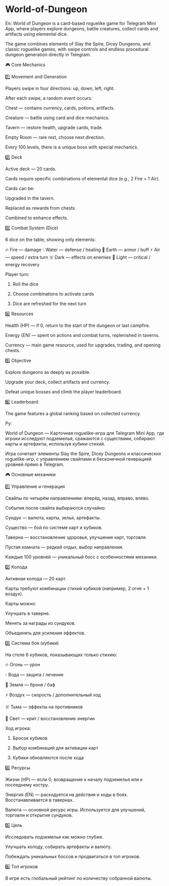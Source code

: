 # World-of-Dungeon
En:
World of Dungeon is a card-based roguelike game for Telegram Mini App, where players explore dungeons, battle creatures, collect cards and artifacts using elemental dice.

The game combines elements of Slay the Spire, Dicey Dungeons, and classic roguelike games, with swipe controls and endless procedural dungeon generation directly in Telegram.

🎮 Core Mechanics

1️⃣ Movement and Generation

Players swipe in four directions: up, down, left, right.

After each swipe, a random event occurs:

Chest — contains currency, cards, potions, artifacts.

Creature — battle using card and dice mechanics.

Tavern — restore health, upgrade cards, trade.

Empty Room — rare rest, choose next direction.


Every 100 levels, there is a unique boss with special mechanics.

2️⃣ Deck

Active deck — 20 cards.

Cards require specific combinations of elemental dice (e.g., 2 Fire + 1 Air).

Cards can be:

Upgraded in the tavern.

Replaced as rewards from chests.

Combined to enhance effects.

3️⃣ Combat System (Dice)

6 dice on the table, showing only elements:


🔥 Fire — damage
💧 Water — defense / healing
🌿 Earth — armor / buff
⚡ Air — speed / extra turn
☠️ Dark — effects on enemies
🌟 Light — critical / energy recovery

Player turn:

1. Roll the dice


2. Choose combinations to activate cards


3. Dice are refreshed for the next turn

4️⃣ Resources

Health (HP) — if 0, return to the start of the dungeon or last campfire.

Energy (EN) — spent on actions and combat turns, replenished in taverns.

Currency — main game resource, used for upgrades, trading, and opening chests.


5️⃣ Objective

Explore dungeons as deeply as possible.

Upgrade your deck, collect artifacts and currency.

Defeat unique bosses and climb the player leaderboard.

6️⃣ Leaderboard

The game features a global ranking based on collected currency.



Ру:

World of Dungeon — Карточная roguelike-игра для Telegram Mini App, где игроки исследуют подземелья, сражаются с существами, собирают карты и артефакты, используя кубики стихий.

Игра сочетает элементы Slay the Spire, Dicey Dungeons и классических roguelike-игр, с управлением свайпами и бесконечной генерацией уровней прямо в Telegram.

🎮 Основные механики

1️⃣ Управление и генерация

Свайпы по четырём направлениям: вперёд, назад, вправо, влево.

События после свайпа выбираются случайно:

Сундук — валюта, карты, зелья, артефакты.

Существо — бой по системе карт и кубиков.

Таверна — восстановление здоровья, улучшение карт, торговля.

Пустая комната — редкий отдых, выбор направления.


Каждые 100 уровней — уникальный босс с особенностями механики.


2️⃣ Колода

Активная колода — 20 карт.

Карты требуют комбинации стихий кубиков (например, 2 огня + 1 воздух).

Карты можно:

Улучшать в таверне.

Менять за награды из сундуков.

Объединять для усиления эффектов.



3️⃣ Система боя (кубики)

На столе 6 кубиков, показывающих только стихию:

🔥 Огонь — урон

💧 Вода — защита / лечение

🌿 Земля — броня / баф

⚡ Воздух — скорость / дополнительный ход

☠️ Тьма — эффекты на противников

🌟 Свет — крит / восстановление энергии


Ход игрока:

1. Бросок кубиков


2. Выбор комбинаций для активации карт


3. Кубики обновляются после хода




4️⃣ Ресурсы

Жизни (HP) — если 0, возвращение к началу подземелья или к последнему костру.

Энергия (EN) — расходуется на действия и ходы в боях. Восстанавливается в тавернах.

Валюта — основной ресурс игры. Используется для улучшений, торговли и открытия сундуков.


5️⃣ Цель

Исследовать подземелья как можно глубже.

Улучшать колоду, собирать артефакты и валюту.

Побеждать уникальных боссов и продвигаться в топ игроков.


6️⃣ Топ игроков

В игре есть глобальный рейтинг по количеству собранной валюты.
